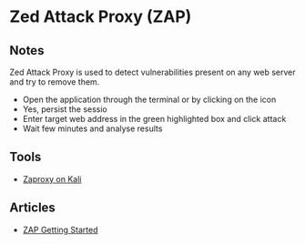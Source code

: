 # Zed Attack Proxy (ZAP)

## Notes

Zed Attack Proxy is used to detect vulnerabilities present on any web server and try to remove them.

* Open the application through the terminal or by clicking on the icon
* Yes, persist the sessio
* Enter target web address in the green highlighted box and click attack
* Wait few minutes and analyse results

## Tools

* [Zaproxy on Kali](https://www.kali.org/tools/zaproxy/)

## Articles

* [ZAP Getting Started](https://www.zaproxy.org/getting-started/)